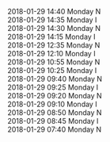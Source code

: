 2018-01-29 14:40 Monday  N  
2018-01-29 14:35 Monday  I  
2018-01-29 14:30 Monday  N  
2018-01-29 14:15 Monday  I  
2018-01-29 12:35 Monday  N  
2018-01-29 12:10 Monday  I  
2018-01-29 10:55 Monday  N  
2018-01-29 10:25 Monday  I  
2018-01-29 09:40 Monday  N  
2018-01-29 09:25 Monday  I  
2018-01-29 09:20 Monday  N  
2018-01-29 09:10 Monday  I  
2018-01-29 08:50 Monday  N  
2018-01-29 08:45 Monday  I  
2018-01-29 07:40 Monday  N  
